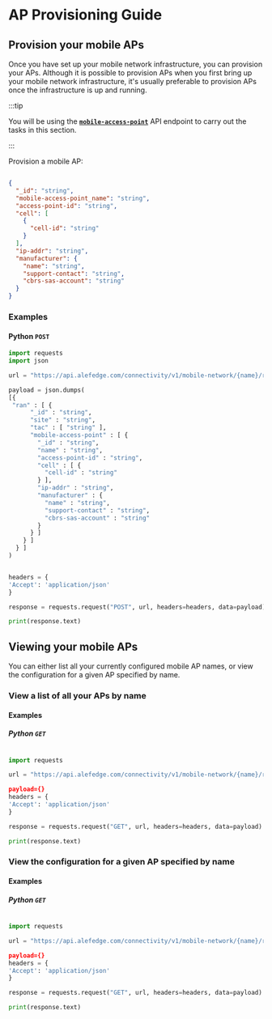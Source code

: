 # AP Provisioning Guide

## Provision your mobile APs

Once you have set up your mobile network infrastructure, you can provision your APs. Although it is possible to provision APs when you first bring up your mobile network infrastructure, it's usually preferable to provision APs once the infrastructure is up and running.


:::tip

You will be using the [**`mobile-access-point`**](https://app.swaggerhub.com/apis-docs/MMCKENN72_1/alef-mobile_network_api/1.0.0-oas3-mm1#/Create%20mobile-access-point/create_mobile-network_ran_mobile-access-point_mobile-access-point_by_id) API endpoint to carry out the tasks in this section. 

:::

Provision a mobile AP:

```json

{
  "_id": "string",
  "mobile-access-point_name": "string",
  "access-point-id": "string",
  "cell": [
    {
      "cell-id": "string"
    }
  ],
  "ip-addr": "string",
  "manufacturer": {
    "name": "string",
    "support-contact": "string",
    "cbrs-sas-account": "string"
  }
}

  ```

  ### Examples

  #### Python `POST`

```python
import requests
import json

url = "https://api.alefedge.com/connectivity/v1/mobile-network/{name}/ran/mobile-access-point/{mobile_access_point_name}?authorization=<API_KEY>"

payload = json.dumps(
[{
 "ran" : [ {
      "_id" : "string",
      "site" : "string",
      "tac" : [ "string" ],
      "mobile-access-point" : [ {
        "_id" : "string",
        "name" : "string",
        "access-point-id" : "string",
        "cell" : [ {
          "cell-id" : "string"
        } ],
        "ip-addr" : "string",
        "manufacturer" : {
          "name" : "string",
          "support-contact" : "string",
          "cbrs-sas-account" : "string"
        }
      } ]
    } ]
  } ]
)


headers = {
'Accept': 'application/json'
}

response = requests.request("POST", url, headers=headers, data=payload)

print(response.text)
```

## Viewing your mobile APs

You can either list all your currently configured mobile AP names, or view the configuration for a given AP specified by name.

### View a list of all your APs by name

#### Examples

##### Python `GET`

```python

import requests

url = "https://api.alefedge.com/connectivity/v1/mobile-network/{name}/ran/mobile-access-point/?authorization=<API_KEY>""

payload={}
headers = {
'Accept': 'application/json'
}

response = requests.request("GET", url, headers=headers, data=payload)

print(response.text)

```

### View the configuration for a given AP specified by name


#### Examples

##### Python `GET`

```python

import requests

url = "https://api.alefedge.com/connectivity/v1/mobile-network/{name}/ran/mobile-access-point/{mobile_access_point_name}?authorization=<API_KEY>""

payload={}
headers = {
'Accept': 'application/json'
}

response = requests.request("GET", url, headers=headers, data=payload)

print(response.text)

```

